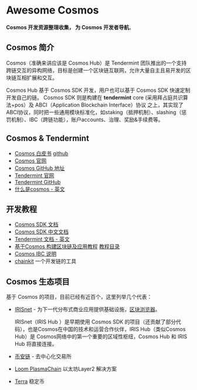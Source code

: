 # Awesome Cosmos
**Cosmos 开发资源整理收集， 为 Cosmos 开发者导航**。

## Cosmos 简介

Cosmos（准确来讲应该是 Cosmos Hub）是 Tendermint 团队推出的一个支持跨链交互的异构网络，目标是创建一个区块链互联网，允许大量自主且易开发的区块链互相扩展和交互。

Cosmos Hub 基于 Cosmos SDK 开发，用户也可以基于 Cosmos SDK  快速定制开发自己的链。 Cosmos SDK 则是构建在 **tendermint** core (采用拜占庭共识算法+pos）及 ABCI（Application Blockchain Interface）协议 之上，其实现了ABCI协议，同时把一些通用模块标准化，如staking（抵押机制）、slashing（惩罚机制）、IBC（跨链功能），账户accounts、治理、奖励&手续费等。

## Cosmos & Tendermint

- [Cosmos 白皮书](https://cosmos.network/whitepaper) [github](https://cosmos.network/whitepaper)
- [Cosmos 官网](https://cosmos.network) 
- [Cosmos GitHub 地址](https://github.com/cosmos)
- [Tendermint 官网](https://tendermint.com)
- [Tendermint GitHub](https://github.com/tendermint/tendermint)
- [什么是cosmos - 英文](https://cosmos.network/intro)

## 开发教程

- [Cosmos SDK 文档](https://cosmos.network/docs/)
- [Cosmos SDK 中文文档](https://github.com/cosmos/cosmos-sdk/tree/master/docs/translations/cn)
- [Tendermint 文档 - 英文](https://tendermint.com/docs/)
- [基于Cosmos 构建区块链及应用教程](https://github.com/cosmos/sdk-application-tutorial/blob/master/tutorial/cn/README.md) [教程目录](https://github.com/cosmos/sdk-application-tutorial/tree/master/tutorial/cn)
- [Cosmos IBC 说明](https://github.com/cosmos/ibc/blob/master/CosmosIBCSpecification.pdf)
- [chainkit](https://github.com/blocklayerhq/chainkit) 一个开发链的工具 

## Cosmos 生态项目

基于 Cosmos 的项目，目前已经有近百个，这里列举几个代表：

- [IRISnet](https://www.irisnet.org/) - 为下一代分布式商业应用提供基础设施，[区块浏览器](https://www.irisplorer.io/#/home)。

  IRISnet（IRIS Hub ）是早期使用 Cosmos SDK 的项目（还贡献了部分代码），也是Cosmos在中国的技术和运营合作伙伴，IRIS Hub（类似Cosmos Hub）是 Cosmos网络中的第一个重要的区域性枢纽，Cosmos Hub 和 IRIS Hub 将直接连接。
- [币安链](https://docs.binance.org/index.html) - 去中心化交易所
- [Loom PlasmaChain](https://loomx.io) 以太坊Layer2 解决方案
- [Terra](https://terra.money) 稳定币

